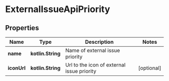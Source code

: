 
# ExternalIssueApiPriority

## Properties
| Name | Type | Description | Notes |
| ------------ | ------------- | ------------- | ------------- |
| **name** | **kotlin.String** | Name of external issue priority |  |
| **iconUrl** | **kotlin.String** | Url to the icon of external issue priority |  [optional] |



